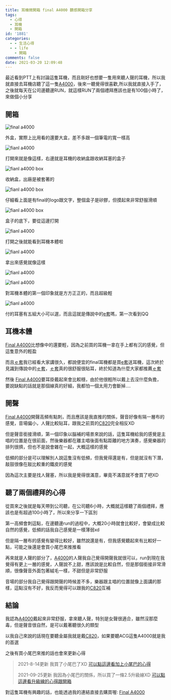 ```yaml
---
title: 耳機微開箱 final A4000 聽感開箱分享
tags:
  - 心得
  - 耳機
  - 開箱
id: '1881'
categories:
  - - 生活心得
  - - life
    - 開箱
comments: false
date: 2021-03-20 12:09:48
---
```


最近看到PTT上有討論這隻耳機，而且剛好也想要一隻用來聽人聲的耳機，所以我就直接去耳機店聽了這一隻[A4000](https://www1.oeya.com.tw/2o7oa "A4000")，後來一聽覺得很喜歡,所以我就直接入手了，之後就每天在公司邊聽邊RUN，就這樣RUN了兩個禮拜應該也是有100個小時了，來做個小分享



## 開箱

![final a4000](./unbox-final-a4000/DSC_0016-1024x576.jpg)

外盒，實際上比用看的還要大盒，差不多跟一個筆電的寬一樣高

![fianl a4000](./unbox-final-a4000/DSC_0017-1024x576.jpg)

打開來就是像這樣，右邊就是耳機的收納盒跟收納耳塞的盒子

![fianl a4000 box](./unbox-final-a4000/DSC_0018-1024x576.jpg)

收納盒，出廠是被套著的

![fianl a4000 box](./unbox-final-a4000/DSC_0019-1024x576.jpg)

仔細看上面是有final的logo跟文字，整個盒子是矽膠，但摸起來非常舒服滑順

![fianl a4000 box](./unbox-final-a4000/DSC_0020-1024x576.jpg)

盒子的底下，要從這邊打開

![fianl a4000](./unbox-final-a4000/DSC_0021-1024x576.jpg)

打開之後就能看到耳機本體啦

![fianl a4000](./unbox-final-a4000/DSC_0022-1024x576.jpg)

拿出來感覺就像這樣

![fianl a4000](./unbox-final-a4000/DSC_0023-1024x576.jpg)

![fianl a4000](./unbox-final-a4000/DSC_0024-1024x576.jpg)

對耳機本體的第一個印象就是方方正正的，而且超級輕

![fianl a4000](./unbox-final-a4000/DSC_0025-1024x576.jpg)

付的耳塞有五組大小可以選，而且這就是傳說中的[e套](https://tinyurl.com/yj8tfz4n "e套")嗎，第一次看到QQ

## 耳機本體

[Final A4000](https://www1.oeya.com.tw/2o7oa "Final A4000")比想像中的還要輕，因為之前買的耳機一拿在手上都有沉的感覺，但這隻意外的輕盈

而且[ｅ套](https://tinyurl.com/yj8tfz4n "ｅ套")我已經看大家講很久，都說便宜的final耳機都是買[e套](https://tinyurl.com/yj8tfz4n "e套")送耳機，這次終於見識到傳說中的[ｅ套](https://tinyurl.com/yj8tfz4n "ｅ套")，[ｅ套](https://tinyurl.com/yj8tfz4n "ｅ套")真的很舒服很貼耳，終於知道為什麼大家都推薦[ｅ套](https://tinyurl.com/yj8tfz4n "ｅ套")

然後 [Final A4000](https://www1.oeya.com.tw/2o7oa "Final A4000")要耳掛戴起來會比較穩，由於他很輕所以戴上去沒什麼負擔，要說缺點的話就是那個線真的好細，我都怕一個太用力會斷掉....

## 開聲

[Final A4000](https://www1.oeya.com.tw/2o7oa "Final A4000")開聲高頻有點刺，而且應該是我直推的關係，聲音好像有隔一層布的感覺，音場偏小，人聲比較貼耳，跟我之前買的[C820](https://blog.devcker.com/unbox-denon-ah-c820/ "C820")完全相反XD

但是聲音銜接滑順，第一個印象以腦補的場景來說的話，這隻耳機給我的感覺是主唱的位置是在很前面，然後樂器都在離主唱後面有點距離的地方演奏，感覺樂器的排列很擠，但也不是說會雜在一起，大概這樣的感覺

低頻的部分是可以理解別人說這隻沒有低頻，但我覺得還是有，但是就沒有下潛，敲鼓很像在敲比較重的鐵皮的感覺

因為這次主要是找人聲塞，所以我是覺得很滿意，畢竟不滿意就不會買了吧XD

## 聽了兩個禮拜的心得

從買來之後就是每天帶到公司聽，在公司聽6小時，大概就這樣聽了兩個禮拜，應該也是有超過100小時了，所以來分享一下區別

第一高頻會刺這點，在邊聽邊run的過程中，大概20小時就會比較好，會變成比較自然的感覺，低頻的話我自己感覺是一樣薄弱xd

但是隔一層布的感覺有變得比較好，雖然說還是有，但我感覺聽起來有比較好一點，可能之後還是會買小尾巴來推推看

再來就是人聲的部分了，[A4000](https://www1.oeya.com.tw/2o7oa "A4000")的人聲我自己覺得開聲我就很可以，run到現在我覺得有更上一層的感覺，人聲說不上甜，應該說是比較自然，但是那個銜接非常滑順，很像聲音外面包著絨毛一樣，不甜但是非常舒服

音場的部分我自己覺得跟開聲的時候差不多，樂器跟主唱的位置就像上面講的那樣，這點沒有不好，我反而覺得可以跟我的[C820](https://blog.devcker.com/unbox-denon-ah-c820/ "C820")互補

## 結論

我認為[A4000](https://www1.oeya.com.tw/2o7oa "A4000")戴起來非常舒服，拿來聽人聲，特別是女聲很適合，雖然沒那麼毒，但是聲音很自然，是可以戴著聽很久的類型

以我自己來說的話現在要聽金屬我就是戴[C820](https://blog.devcker.com/unbox-denon-ah-c820/ "C820")，如果要聽ACG這隻A4000就是我的首選

之後有買小尾巴來推的話也會來更新心得

> 2021-8-14更新 我買了小尾巴了XD [可以點這邊看加上小尾巴的心得](https://blog.devcker.com/kuang-pai-dac/ "可以點這邊看加上小尾巴的心得")
> 
> 2021-09-25更新 我因為小尾巴的關係，所以買了一條2.5升級線XD [可以點這邊看升級線的心得跟開箱](https://blog.devcker.com/unbox-hansound-mavis-24awg-wire/ "可以點這邊看升級線的心得跟開箱")

對這隻耳機有興趣的話，也能透過我的連結直接去購買喔: [Final A4000](https://www1.oeya.com.tw/2o7oa "Final A4000")